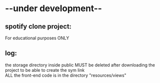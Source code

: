 # --under development--  
## spotify clone project:  
For educational purposes ONLY  
  
  
## log:
  the storage directory inside public MUST be deleted after downloading the project to be able to create the sym link  
  ALL the front-end code is in the directory "resources/views"  
